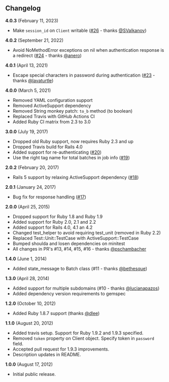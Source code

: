 ## Changelog

**4.0.3** (February 11, 2023)

* Make `session_id` on `Client` writable ([#26](https://github.com/javierjulio/salesforce_bulk/pull/26) - thanks [@SValkanov](https://github.com/SValkanov))

**4.0.2** (September 21, 2022)

* Avoid NoMethodError exceptions on nil when authentication response is a redirect ([#24](https://github.com/javierjulio/salesforce_bulk/pull/24) - thanks [@anero](https://github.com/anero))

**4.0.1** (April 13, 2021)

* Escape special characters in password during authentication ([#23](https://github.com/javierjulio/salesforce_bulk/pull/23) - thanks [@lavaturtle](https://github.com/lavaturtle))

**4.0.0** (March 5, 2021)

* Removed YAML configuration support
* Removed ActiveSupport dependency
* Removed String monkey patch: `to_b` method (to boolean)
* Replaced Travis with GitHub Actions CI
* Added Ruby CI matrix from 2.3 to 3.0

**3.0.0** (July 19, 2017)

* Dropped old Ruby support, now requires Ruby 2.3 and up
* Dropped Travis build for Rails 4.0
* Added support for re-authenticating ([#20](https://github.com/javierjulio/salesforce_bulk/pull/20))
* Use the right tag name for total batches in job info ([#19](https://github.com/javierjulio/salesforce_bulk/pull/19))

**2.0.2** (February 20, 2017)

* Rails 5 support by relaxing ActiveSupport dependency ([#18](https://github.com/javierjulio/salesforce_bulk/pull/18))

**2.0.1** (January 24, 2017)

* Bug fix for response handling ([#17](https://github.com/javierjulio/salesforce_bulk/pull/17))

**2.0.0** (April 25, 2015)

* Dropped support for Ruby 1.8 and Ruby 1.9
* Added support for Ruby 2.0, 2.1 and 2.2
* Added support for Rails 4.0, 4.1 an 4.2
* Changed test_helper to avoid requiring test_unit (removed in Ruby 2.2)
* Replaced Test::Unit::TestCase with ActiveSupport::TestCase
* Bumped shoulda and losen dependencies on minitest
* All changes in PR's #13, #14, #15, #16 - thanks [@pschambacher](https://github.com/pschambacher)

**1.4.0** (June 1, 2014)

* Added state_message to Batch class (#11 - thanks [@bethesque](https://github.com/bethesque))

**1.3.0** (April 28, 2014)

* Added support for multiple subdomains (#10 - thanks [@lucianapazos](https://github.com/lucianapazos))
* Added dependency version requirements to gemspec

**1.2.0** (October 10, 2012)

* Added Ruby 1.8.7 support (thanks [@dlee](https://github.com/dlee))

**1.1.0** (August 20, 2012)

* Added travis setup. Support for Ruby 1.9.2 and 1.9.3 specified.
* Removed `token` property on Client object. Specify token in `password` field.
* Accepted pull request for 1.9.3 improvements.
* Description updates in README.

**1.0.0** (August 17, 2012)

* Initial public release.
